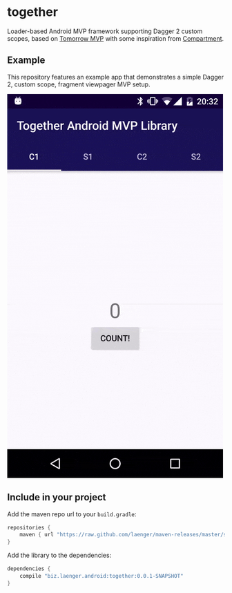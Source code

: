 # together

Loader-based Android MVP framework supporting Dagger 2 custom scopes, based on [Tomorrow MVP][tmvp] with some inspiration from [Compartment][cmprtmnt].

## Example

This repository features an example app that demonstrates a simple Dagger 2, custom scope, fragment viewpager MVP setup.

![Example App](assets/viewpager.gif)

## Include in your project

Add the maven repo url to your `build.gradle`:

```groovy
repositories {
    maven { url "https://raw.github.com/laenger/maven-releases/master/snapshots" }
}
```

Add the library to the dependencies:

```groovy
dependencies {
    compile "biz.laenger.android:together:0.0.1-SNAPSHOT"
}
```

[tmvp]: <https://github.com/michal-luszczuk/tomorrow-mvp>
[cmprtmnt]: <https://github.com/grandstaish/compartment>
